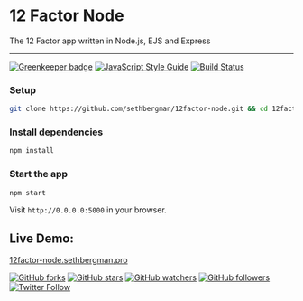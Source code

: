 # 12 Factor Node

The 12 Factor app written in Node.js, EJS and Express

---

[![Greenkeeper badge](https://badges.greenkeeper.io/sethbergman/12factor-node.svg)](https://greenkeeper.io/) [![JavaScript Style Guide](https://img.shields.io/badge/code_style-standard-brightgreen.svg)](https://standardjs.com) [![Build Status](https://travis-ci.org/sethbergman/12factor-node.svg?branch=master)](https://travis-ci.org/sethbergman/12factor-node)

### Setup

```sh
git clone https://github.com/sethbergman/12factor-node.git && cd 12factor-node
```

### Install dependencies

```sh
npm install
```

### Start the app

```sh
npm start
```

Visit `http://0.0.0.0:5000` in your browser.

## Live Demo:

<a href="https://12factor-node.sethbergman.pro" target="_blank">12factor-node.sethbergman.pro</a>

[![GitHub forks](https://img.shields.io/github/forks/sethbergman/12factor-node.svg?style=social&label=Fork)](https://github.com/sethbergman/12factor-node) [![GitHub stars](https://img.shields.io/github/stars/sethbergman/12factor-node.svg?style=social&label=Star)](https://github.com/sethbergman/12factor-node) [![GitHub watchers](https://img.shields.io/github/watchers/sethbergman/12factor-node.svg?style=social&label=Watch)](https://github.com/sethbergman/12factor-node) [![GitHub followers](https://img.shields.io/github/followers/sethbergman.svg?style=social&label=Follow)](https://github.com/sethbergman/12factor-node) [![Twitter Follow](https://img.shields.io/twitter/follow/seth_bergman.svg?style=social)](https://twitter.com/seth_bergman)
